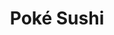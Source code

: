 ---
layout: place
title: Poké Sushi
permalink: /new-york/rochester/poke-sushi.html
stateAbbr: NY
stateName: New York
cityName: Rochester
seo:
  type: restaurant
  links: http://www.pokesushiroc.com/
place_id: ChIJgZ4rgWm11okRMp8cCu7XpZE
photos:
  - name: >-
      places/ChIJgZ4rgWm11okRMp8cCu7XpZE/photos/AeeoHcL5f2nJFcYYliRwVLQWkPIspsDxTH8WY2_VRQSonmPaKRsKaLg2pTa-ihjRuayhetn2I5bKJ6oWzgK9LL3H9xtW7FgLUxrDSre3mXlTdfgXyi0_t53YAr-SCvJ9b5-9RxsqK6yfuxIbizG3UWYg9TxyrnifGnq_giydoqC7tAPhrPz0levXRr6msefjjWBuE4mV8IHoXgkopjeJjcwj8ZS7oCDHewX5LO3KfKT4X1cQd-6iSxQ-0GwPIMQuAdpTGwelUgE7PvwsgGzWgL9pFkitjghKilCPWZho84xEZVpZjHmfg0szmXSp1L9SH0O65tK16Oq-vwUnvdEapqMVitLzrHEF0wjPBIsAeX4R7axCaYC-JzsOKeFLVFqkR09A7mWQlxgethz89o32LMqj98Q6YT4qCqIHyAT0CT0zh7sVVJqz
    widthPx: 4032
    heightPx: 3024
    authorAttributions:
      - displayName: Nathan Bantle
        uri: https://maps.google.com/maps/contrib/108911125802106582473
        photoUri: >-
          https://lh3.googleusercontent.com/a-/ALV-UjV8N59-_IsN9tTBQBSl0-t_G_kQs48xyEWFGRVqs8VPyXKZcZKe9g=s100-p-k-no-mo
    flagContentUri: >-
      https://www.google.com/local/imagery/report/?cb_client=maps_api_places.places_api&image_key=!1e10!2sCIHM0ogKEICAgIDK5_GEnAE&hl=en-US
    googleMapsUri: >-
      https://www.google.com/maps/place//data=!3m4!1e2!3m2!1sCIHM0ogKEICAgIDK5_GEnAE!2e10!4m2!3m1!1s0x89d6b569812b9e81:0x91a5d7ee0a1c9f32
  - name: >-
      places/ChIJgZ4rgWm11okRMp8cCu7XpZE/photos/AeeoHcKDcG7wblrkGDj3S9qiPRRq4RHTnAdxeTR--QMPGZ5YkTPLqBReFe1N_bR95ekZSgRohraGfO5V9bR4A1jh6TA2iOIucWf3YKzclyUYXT-sXhDRq5Ub13IG-Ni7FDZsXWnTQ33lnMI_299dlWr-mz1uMi1qPWudVgcbWmc6U4lyoeHVJ5GFleUsg240BWp6R3d3VAcOz8zvdTUCQibuYNz1EpOYvjc2Ph7wiKyM9X0wBAdV1izSt58V_ZwRCmmM2K6lZle6cODTDcT_lVilP8Cj2eJOGpEA0XqTWMmhaQsgBQ
    widthPx: 4032
    heightPx: 2269
    authorAttributions:
      - displayName: Poké Sushi
        uri: https://maps.google.com/maps/contrib/101290444976368253085
        photoUri: >-
          https://lh3.googleusercontent.com/a-/ALV-UjUgYs4lxFLe-I2HnqrgXX0go8qKqWHtOsSKgEpTitGwBHlKYDE=s100-p-k-no-mo
    flagContentUri: >-
      https://www.google.com/local/imagery/report/?cb_client=maps_api_places.places_api&image_key=!1e10!2sAF1QipP4Q8maMk8hpKQPnbu9ffCVswd_NZgxaTgFruZx&hl=en-US
    googleMapsUri: >-
      https://www.google.com/maps/place//data=!3m4!1e2!3m2!1sAF1QipP4Q8maMk8hpKQPnbu9ffCVswd_NZgxaTgFruZx!2e10!4m2!3m1!1s0x89d6b569812b9e81:0x91a5d7ee0a1c9f32
  - name: >-
      places/ChIJgZ4rgWm11okRMp8cCu7XpZE/photos/AeeoHcLQCVQCbxOxkWKzH5IXQgxn8NMsWixu2QPMcTmvmk_6xeAJjnVsATb5nanriYGTPKLCCy1ZUM--n_YU5meBrYMQyGWaSsG8HbaanX3_WHKe0Kq__sfCACSWjyh26_545BnUNURpK9XHlkazAfEwkA2ta28hHB6nTiuwVWCnzvQhR6ULujPFNR8-t9Fq9E6U56uelGpKVpRrBWdSeEPQq5zkI4oe1UPRileIRKAZE6d7NFkUHXtuhod9ULn02P-7DobHvTJx8hgqntWHZkLRsa8RL9fGmt7n5uc1amEcO5WrgGbQZRdL54IFuqfMm2R-iN7fBxv-CuMDAbVHYVWhTvprK5LfnMLAGe2kH0W_3vsmlqz6fjAQR2kLk_toWp_Syq6r-f7BsyBGN3kbbolegW2nrTmIPCRrtFlhwokewUyo19Gm
    widthPx: 3886
    heightPx: 2914
    authorAttributions:
      - displayName: Gianluca D'Elia
        uri: https://maps.google.com/maps/contrib/107598182021265887761
        photoUri: >-
          https://lh3.googleusercontent.com/a-/ALV-UjXSjI9Oz_eJnK8PUxGa9ZuaRPTkD6Ml79U0DNWkffG7HtRvigw6=s100-p-k-no-mo
    flagContentUri: >-
      https://www.google.com/local/imagery/report/?cb_client=maps_api_places.places_api&image_key=!1e10!2sCIHM0ogKEICAgICjv9yy8gE&hl=en-US
    googleMapsUri: >-
      https://www.google.com/maps/place//data=!3m4!1e2!3m2!1sCIHM0ogKEICAgICjv9yy8gE!2e10!4m2!3m1!1s0x89d6b569812b9e81:0x91a5d7ee0a1c9f32
  - name: >-
      places/ChIJgZ4rgWm11okRMp8cCu7XpZE/photos/AeeoHcIsiLxufkg3wGEFH-Csu4Ax_d6TFo0knLLDPPwmwDTjRaWRrKtr7nV5RFT1yoSx1KmclP2LdwzuyY1frgg85SJt6Zesp_h1MNWT19ivl3cIsu5iUmXjzzE2qvKvgpJ6XwXRA7kixS14gmE-XqUe-JTSqRZ6R7Fwu4gue86hSr5ZYAnWxXoXW60ABZ1ka4B6VMDXCJ1GHlTyHjDnnmOzrCTYPP_p0LOmvceUtgTu4stgo9VfIQv0nw4BdNGDTrg4Dukgmb02ON6Tst175E8L4aIJFBzHIiJfHRJerbD0SqbE1Lc1bMwJvTDhh7RIE3V7uFOmaFA9GH1vpuQIBEgREh5Ysg_KaMOuzrMDu9qnZ-90jqdv0yvJ_15Y-6Bz1MCaq2afXvqBVwgMu1wVixDsGWVUHRudazWy3bltr9HHdwfR3g
    widthPx: 1536
    heightPx: 2048
    authorAttributions:
      - displayName: Nadine Flores
        uri: https://maps.google.com/maps/contrib/112747697834267298543
        photoUri: >-
          https://lh3.googleusercontent.com/a-/ALV-UjW6EOFuE-lun9Z2-EK9Du-FaCAXAFj_9mKS9MjY7WbSVL6iImrj=s100-p-k-no-mo
    flagContentUri: >-
      https://www.google.com/local/imagery/report/?cb_client=maps_api_places.places_api&image_key=!1e10!2sCIHM0ogKEICAgIDXwdj-aA&hl=en-US
    googleMapsUri: >-
      https://www.google.com/maps/place//data=!3m4!1e2!3m2!1sCIHM0ogKEICAgIDXwdj-aA!2e10!4m2!3m1!1s0x89d6b569812b9e81:0x91a5d7ee0a1c9f32
  - name: >-
      places/ChIJgZ4rgWm11okRMp8cCu7XpZE/photos/AeeoHcL8kF1Ol1Kc4nb3Reovo-ad-O7ovhNjyvgfSEwJo2jFk2Ud4X0A9AwhacAc5UpS6rh5Usr-cRfTzsrV__ZUspm-fLzI9UVFIpXafqJSlCHkp9px0oVLb1H4w4W_jDFAzA6VCXuABsPOprBvRasMMyuUQAshThG31KdN5EKGCbhjVBp5k_Y1aXDrxShJ_I-17fjNeMFJQKeFN74VfQF2Pf6VAw2A6yGTf-GFioLid3a3-ql5J0mbbQjVynhMyvbSLyewF6GMoOpymuGqaLgSUcVNi_w3-MWQeeYGeR5dWoQrobHfjWniH6HE-_nT6pkSP50nu6SmiOXG4onBgowpQ0nDWMsRGVQj-_OWAPD38PjM85DkxQpq-0Emjl9znfxMskT8j_VVOyFxPpYAK-0FROLUTm3Hzxs0GTBfKnpLiDiC2zxU
    widthPx: 2875
    heightPx: 3833
    authorAttributions:
      - displayName: Gianluca D'Elia
        uri: https://maps.google.com/maps/contrib/107598182021265887761
        photoUri: >-
          https://lh3.googleusercontent.com/a-/ALV-UjXSjI9Oz_eJnK8PUxGa9ZuaRPTkD6Ml79U0DNWkffG7HtRvigw6=s100-p-k-no-mo
    flagContentUri: >-
      https://www.google.com/local/imagery/report/?cb_client=maps_api_places.places_api&image_key=!1e10!2sCIHM0ogKEICAgICjv9yuzgE&hl=en-US
    googleMapsUri: >-
      https://www.google.com/maps/place//data=!3m4!1e2!3m2!1sCIHM0ogKEICAgICjv9yuzgE!2e10!4m2!3m1!1s0x89d6b569812b9e81:0x91a5d7ee0a1c9f32
  - name: >-
      places/ChIJgZ4rgWm11okRMp8cCu7XpZE/photos/AeeoHcJgNU_BwtFr0ZKu2ABmIkxl5R4pmIY_bYjLJrYtY-zfzLyabdqhj9K3FW85DREoGplaVH6_3GSpg_7X8OZ4NzEkfE0D-IT1wI6tpuyRHYOdB-MuOqP0nyxVJ7L6zAiKNozcGdIr3QU9ERSBhulX3Btc8f-D7I5PpywkNoCaTle4wrRG_DAxJERCWphxceHIoM1nUTSCWmM2bdSVMojgaFyNEyR5Usdww8igGfZZgPuot-1wGbrSrqtqn80GjN7hrI2nFXS3ZqvD3InvWVEMP24BmRYp_vs7PddRX9w5rDqSKO9kIpuzgMthmTw3tDJEwMElfPpj_PoC1oUHnrPW9Sf_Cvzo1TvBkCxlLMG8TZvgUaD74xpXAeHTpGUWu6pZ8h5uGpbW1I9ACEZVbsk7iHoZP0FC2FpEhXoIkx2X35kn2Wra
    widthPx: 3472
    heightPx: 2094
    authorAttributions:
      - displayName: Vini Falciano
        uri: https://maps.google.com/maps/contrib/113267787333614730909
        photoUri: >-
          https://lh3.googleusercontent.com/a-/ALV-UjX9LP1DgI8haYSQFy1V6VdBd6uasQYzMEWo6JMKCGzWckHwuGDy2Q=s100-p-k-no-mo
    flagContentUri: >-
      https://www.google.com/local/imagery/report/?cb_client=maps_api_places.places_api&image_key=!1e10!2sCIHM0ogKEICAgICJnOqy2QE&hl=en-US
    googleMapsUri: >-
      https://www.google.com/maps/place//data=!3m4!1e2!3m2!1sCIHM0ogKEICAgICJnOqy2QE!2e10!4m2!3m1!1s0x89d6b569812b9e81:0x91a5d7ee0a1c9f32
  - name: >-
      places/ChIJgZ4rgWm11okRMp8cCu7XpZE/photos/AeeoHcKW0fC7zqOtyKsXKp8B-FddntXnmx8Ggb_waCRCuo6QGXS4a8QIPODypLTGOJ9NoqAe18714SUIlXGorY_fJ8usEnVVrvWZTFRt4bSuG3bvjz-iGCeMOp92BfIKTueXyKa2CFh-E3ZPXY4LmibKupRwWoDigaNBUunqAEuZAjQnoeEQ-fuGV57YHJhMZhfusJIzSZPFzNgNPoaykuYA1MxUDXdPjBQaWKx81ZyYHp2ZzlTeQY_q9F7IitKHRtT__1pDR-LnU-g881cvBkH06FvKDTXasVdS177NvtE6RXTKszEAjUF57EWDzxZ-dJ4slrBmwvzXi-A9b9xEr84kGlIEw_c4iV7L0F08nBkDqjQHZcAgEiQiCIqRE0YvvKzGkiXWlx8qSb8Xg6MuDK6KZUsVdFQCUr2BHP7l2VrOqtLTWg
    widthPx: 2753
    heightPx: 3671
    authorAttributions:
      - displayName: Gianluca D'Elia
        uri: https://maps.google.com/maps/contrib/107598182021265887761
        photoUri: >-
          https://lh3.googleusercontent.com/a-/ALV-UjXSjI9Oz_eJnK8PUxGa9ZuaRPTkD6Ml79U0DNWkffG7HtRvigw6=s100-p-k-no-mo
    flagContentUri: >-
      https://www.google.com/local/imagery/report/?cb_client=maps_api_places.places_api&image_key=!1e10!2sCIHM0ogKEICAgICjv9yuPg&hl=en-US
    googleMapsUri: >-
      https://www.google.com/maps/place//data=!3m4!1e2!3m2!1sCIHM0ogKEICAgICjv9yuPg!2e10!4m2!3m1!1s0x89d6b569812b9e81:0x91a5d7ee0a1c9f32
  - name: >-
      places/ChIJgZ4rgWm11okRMp8cCu7XpZE/photos/AeeoHcKUIhPreWFazC5C01iX9uAowEuWVoHYMh2zkFlP3NbycGyMPSreqp8tuomfNiOugXSgLRMs4izAIeBH9LFtMnd6NlwDgn05msisgLx_qKbmeCGEKZEBb0pXPTRDQpvik4cAUcLmsO9MWwd45xHKiJfWHc0eFi42LYvq9sXEzdHM-aAeWGJoycjAxB4pTGkuGeUaGaPQjUs5wiUohWzeTarCJtWeMnv6dO-sl0I_0jdQWoadCkegsuO4rreUHXxB08VAeCQbzSvU3wdCHUpCcG6Ry6ubLE9qu6cj0LuadFKHyNxBytkbM7jU-ij7WhdUxbh98rDMisP7O1_ebuQfeFjonU1tNNKZ-izPmaQxQPEBst1KQU0GHniEzx8Add8lQOy-tS40QBvX3yOALPGGU-gIWUNhel8JkqU9ght_wzI
    widthPx: 4032
    heightPx: 3024
    authorAttributions:
      - displayName: Sara Cinotti
        uri: https://maps.google.com/maps/contrib/100373924976139508705
        photoUri: >-
          https://lh3.googleusercontent.com/a-/ALV-UjUUArm6vjoaJMRWlLOm1aBaSBELWLiuJ9bMaAu67kYaS58EFJ6U=s100-p-k-no-mo
    flagContentUri: >-
      https://www.google.com/local/imagery/report/?cb_client=maps_api_places.places_api&image_key=!1e10!2sCIHM0ogKEICAgIDRt5jlZg&hl=en-US
    googleMapsUri: >-
      https://www.google.com/maps/place//data=!3m4!1e2!3m2!1sCIHM0ogKEICAgIDRt5jlZg!2e10!4m2!3m1!1s0x89d6b569812b9e81:0x91a5d7ee0a1c9f32
  - name: >-
      places/ChIJgZ4rgWm11okRMp8cCu7XpZE/photos/AeeoHcLODx-56p0J1nhuVpiubY8KzjGeKuFd9CH-OHQlWfYzHL01PkIhQzPdaO4gGj-2FPMCQ1Cwr30ySvuBoYI8k6HPIQHWuQA5DzNcAkBRsXuZs4131eayQjzdvsCvrltsz_inAby4TJHhj2qEIR7jYNA2WZmMcm1QzUfdSXNyoaBwaQzWGFZm4fou_a-IHYpFSlGvXJTXfzzKNbSKXHZF9bAjE6yqcfI20IFlX9K4Fh5IlLZaQy7bgfdxMxF05hVWgiHgoXCI_Ty6FVDKt8wutjF2m7rf5QeV8GBYzArJYVxWNT5NYXGaOA07-O9p2jnyEZxVwOUzxdwuMBpP-MHjKzX41KlxmsVIAEFr8toQqL3QLhR3MkP9yqG3XeUQDMWm0LmNOZvGIlJT9b958kQkxBvrpUpxPclMmKBRtJy1uHMBZg
    widthPx: 3024
    heightPx: 4032
    authorAttributions:
      - displayName: Chris Fuqua
        uri: https://maps.google.com/maps/contrib/116868149773785048695
        photoUri: >-
          https://lh3.googleusercontent.com/a-/ALV-UjVt1jk9lzQvwGV0s1_OWGFJ0jain1RANCsAKyagMCjoKKAKvMM=s100-p-k-no-mo
    flagContentUri: >-
      https://www.google.com/local/imagery/report/?cb_client=maps_api_places.places_api&image_key=!1e10!2sCIHM0ogKEICAgICarMzeOg&hl=en-US
    googleMapsUri: >-
      https://www.google.com/maps/place//data=!3m4!1e2!3m2!1sCIHM0ogKEICAgICarMzeOg!2e10!4m2!3m1!1s0x89d6b569812b9e81:0x91a5d7ee0a1c9f32
  - name: >-
      places/ChIJgZ4rgWm11okRMp8cCu7XpZE/photos/AeeoHcKnUL95lJmvStgyxbLgOtoNs66u0lWFkusmKKQdAuOWC4nMTy3V5tlZjo16dY9zqBAmcY0rScKa1cIfqUjNErowiAleloD1GQWo9mwYHF9oOw091redEuDLOKMnB7Gr_cOlz0TrbopPzK3KzWXcR2eDQV-XOH8xceonWA8JLKO3XhRxiNtC0ElnCPE6Mp9ZTZc6mTCxpxqp5CkrSBDZeOBzDFAoYEWnz2MpAFlqPAcflwTvJ5sxVp1kEbBNu035U_z4iHe1bMMN1jtO9sFSIeU_Bt0xv2vJr6KXJ1JMLF4S-bMYjjBfSuS-p7vlJ9fHIKN7wp9avrrsdQtgqH1gCQUy-mR9w9yomRNx6GhZrps2LleHuHyBUEF1wVJTeDCbcEt63pMq4jbSa5ZYmM7wLHHtvAbexNU69snCimqKo-mqmw
    widthPx: 4032
    heightPx: 3024
    authorAttributions:
      - displayName: Corey
        uri: https://maps.google.com/maps/contrib/116013525197609596065
        photoUri: >-
          https://lh3.googleusercontent.com/a-/ALV-UjWmkAsvnyHPLC3bsfC6E_J4joVkh5HPoQ88x_7xKl_vtoTKoG32=s100-p-k-no-mo
    flagContentUri: >-
      https://www.google.com/local/imagery/report/?cb_client=maps_api_places.places_api&image_key=!1e10!2sCIHM0ogKEICAgID20_28KQ&hl=en-US
    googleMapsUri: >-
      https://www.google.com/maps/place//data=!3m4!1e2!3m2!1sCIHM0ogKEICAgID20_28KQ!2e10!4m2!3m1!1s0x89d6b569812b9e81:0x91a5d7ee0a1c9f32
address: 682 South Ave, Rochester, NY 14620, USA
street: 682 South Ave
city: Rochester
state: NY
zip: '14620'
country: USA
neighborhood: South Wedge
latitude: '43.142238'
longitude: '-77.604179'
accessibility_options:
  wheelchairAccessibleRestroom: true
business_status: OPERATIONAL
name: Poké Sushi
google_maps_links:
  directionsUri: >-
    https://www.google.com/maps/dir//''/data=!4m7!4m6!1m1!4e2!1m2!1m1!1s0x89d6b569812b9e81:0x91a5d7ee0a1c9f32!3e0
  placeUri: https://maps.google.com/?cid=10495031924028645170
  writeAReviewUri: >-
    https://www.google.com/maps/place//data=!4m3!3m2!1s0x89d6b569812b9e81:0x91a5d7ee0a1c9f32!12e1
  reviewsUri: >-
    https://www.google.com/maps/place//data=!4m4!3m3!1s0x89d6b569812b9e81:0x91a5d7ee0a1c9f32!9m1!1b1
  photosUri: >-
    https://www.google.com/maps/place//data=!4m3!3m2!1s0x89d6b569812b9e81:0x91a5d7ee0a1c9f32!10e5
primary_type: Sushi Restaurant
opening_hours:
  regular: null
  current: null
secondary_opening_hours:
  regular:
    weekdayDescriptions: null
    type: null
  current:
    weekdayDescriptions: null
    type: null
phone: (585) 270-8890
price_level: null
price_range: null
rating: '4.5'
rating_count: 0
website: http://www.pokesushiroc.com/
description: >-
  Experience Poké Sushi in Rochester, NY$$$Nestled in the heart of Rochester,
  NY, Poké Sushi stands out as a welcoming spot for sushi enthusiasts seeking a
  blend of fresh flavors and relaxed vibes. This cozy eatery specializes in
  artfully prepared sushi rolls and offers an array of cocktails to complement
  your meal, making it a go-to choice for those exploring Japanese-inspired
  dining options nearby. With thoughtful touches like vegan and vegetarian
  selections, it caters to a variety of preferences while maintaining a
  comfortable atmosphere that enhances every visit. Whether you're in the mood
  for inventive dishes or classic favorites, the focus on quality ingredients
  ensures a satisfying experience that keeps diners coming back.
generative_summary: >-
  Experience Poké Sushi in Rochester, NY$$$Nestled in the heart of Rochester,
  NY, Poké Sushi stands out as a welcoming spot for sushi enthusiasts seeking a
  blend of fresh flavors and relaxed vibes. This cozy eatery specializes in
  artfully prepared sushi rolls and offers an array of cocktails to complement
  your meal, making it a go-to choice for those exploring Japanese-inspired
  dining options nearby. With thoughtful touches like vegan and vegetarian
  selections, it caters to a variety of preferences while maintaining a
  comfortable atmosphere that enhances every visit. Whether you're in the mood
  for inventive dishes or classic favorites, the focus on quality ingredients
  ensures a satisfying experience that keeps diners coming back.
generative_disclosure: Summarized by AI using the Grok-3-Mini model.
reviews:
  - name: >-
      places/ChIJgZ4rgWm11okRMp8cCu7XpZE/reviews/ChZDSUhNMG9nS0VJQ0FnSURmdnNLbGFnEAE
    relativePublishTimeDescription: 3 months ago
    rating: 5
    text:
      text: >-
        BEST BURGER IN TOWN. Amazing service and food.  The atmosphere is
        perfect. Lighting, ambiance, everything.

        The Kobe burger :: cooked perfect med rare every time. Many places can’t
        cook it perfect. Poke sushi can.

        One of my Top Favorite Burgers in town

        And they consistently cook a perfect temp.

        The outstanding service :: big thanks to poke sushi
      languageCode: en
    originalText:
      text: >-
        BEST BURGER IN TOWN. Amazing service and food.  The atmosphere is
        perfect. Lighting, ambiance, everything.

        The Kobe burger :: cooked perfect med rare every time. Many places can’t
        cook it perfect. Poke sushi can.

        One of my Top Favorite Burgers in town

        And they consistently cook a perfect temp.

        The outstanding service :: big thanks to poke sushi
      languageCode: en
    authorAttribution:
      displayName: Nicola Tesla
      uri: https://www.google.com/maps/contrib/106147572272639808653/reviews
      photoUri: >-
        https://lh3.googleusercontent.com/a-/ALV-UjUpD3TzuSE8kLS_xIqCUrEx6oa34F0zpyh3hwku3Zr2BQmDqynf=s128-c0x00000000-cc-rp-mo
    publishTime: '2025-01-07T00:03:30.454284Z'
    flagContentUri: >-
      https://www.google.com/local/review/rap/report?postId=ChZDSUhNMG9nS0VJQ0FnSURmdnNLbGFnEAE&d=17924085&t=1
    googleMapsUri: >-
      https://www.google.com/maps/reviews/data=!4m6!14m5!1m4!2m3!1sChZDSUhNMG9nS0VJQ0FnSURmdnNLbGFnEAE!2m1!1s0x89d6b569812b9e81:0x91a5d7ee0a1c9f32
  - name: >-
      places/ChIJgZ4rgWm11okRMp8cCu7XpZE/reviews/ChdDSUhNMG9nS0VJQ0FnSURYd2RqLXlBRRAB
    relativePublishTimeDescription: 5 months ago
    rating: 4
    text:
      text: >-
        A friend and I went for lunch based off of someone's recommendations.
        The food was good and the music was entertaining. My only complaint was
        that we ordered the chef special combo for 2 and I didn't like how so
        much of it was imitation crab meat and the sashimi were small. If the
        sashimi was larger I wouldn't care too much about there being so much
        imitation but we had 2 imitation sashimi, a crab stick nigiri, and one
        of the chef special rolls was just more crab stick with cucumber... I
        would definitely go again but stick to the chef choice rolls on the menu
        or their lunch special combo.
      languageCode: en
    originalText:
      text: >-
        A friend and I went for lunch based off of someone's recommendations.
        The food was good and the music was entertaining. My only complaint was
        that we ordered the chef special combo for 2 and I didn't like how so
        much of it was imitation crab meat and the sashimi were small. If the
        sashimi was larger I wouldn't care too much about there being so much
        imitation but we had 2 imitation sashimi, a crab stick nigiri, and one
        of the chef special rolls was just more crab stick with cucumber... I
        would definitely go again but stick to the chef choice rolls on the menu
        or their lunch special combo.
      languageCode: en
    authorAttribution:
      displayName: Nadine Flores
      uri: https://www.google.com/maps/contrib/112747697834267298543/reviews
      photoUri: >-
        https://lh3.googleusercontent.com/a-/ALV-UjW6EOFuE-lun9Z2-EK9Du-FaCAXAFj_9mKS9MjY7WbSVL6iImrj=s128-c0x00000000-cc-rp-mo-ba5
    publishTime: '2024-10-28T02:00:07.204857Z'
    flagContentUri: >-
      https://www.google.com/local/review/rap/report?postId=ChdDSUhNMG9nS0VJQ0FnSURYd2RqLXlBRRAB&d=17924085&t=1
    googleMapsUri: >-
      https://www.google.com/maps/reviews/data=!4m6!14m5!1m4!2m3!1sChdDSUhNMG9nS0VJQ0FnSURYd2RqLXlBRRAB!2m1!1s0x89d6b569812b9e81:0x91a5d7ee0a1c9f32
  - name: >-
      places/ChIJgZ4rgWm11okRMp8cCu7XpZE/reviews/ChdDSUhNMG9nS0VJQ0FnSUNaa3JtMy1BRRAB
    relativePublishTimeDescription: a year ago
    rating: 4
    text:
      text: >-
        Ordered some of their vegan sushi for delivery, and it was just okay. We
        tried a handful of rolls from the vegan menu & a lot of them honestly
        tasted the same. I feel like there is a lot of room to be creative with
        flavors and ingredients here, and they kinda missed the mark. That being
        said - the sushi overall was good quality and enjoyable. Just wish the
        rolls were a bit more distinct & flavorful.


        The real winner of the meal was the vegetable gyoza. Now these were very
        good! Filling was delicious and well seasoned, and they were covered in
        chili crisp oil which was an amazing choice. I would absolutely get
        these again if I came back here.


        Overall it was an okay experience - but for the price and quality, I
        might have to keep shopping around for better sushi options.
      languageCode: en
    originalText:
      text: >-
        Ordered some of their vegan sushi for delivery, and it was just okay. We
        tried a handful of rolls from the vegan menu & a lot of them honestly
        tasted the same. I feel like there is a lot of room to be creative with
        flavors and ingredients here, and they kinda missed the mark. That being
        said - the sushi overall was good quality and enjoyable. Just wish the
        rolls were a bit more distinct & flavorful.


        The real winner of the meal was the vegetable gyoza. Now these were very
        good! Filling was delicious and well seasoned, and they were covered in
        chili crisp oil which was an amazing choice. I would absolutely get
        these again if I came back here.


        Overall it was an okay experience - but for the price and quality, I
        might have to keep shopping around for better sushi options.
      languageCode: en
    authorAttribution:
      displayName: Matt
      uri: https://www.google.com/maps/contrib/100283926893617805419/reviews
      photoUri: >-
        https://lh3.googleusercontent.com/a-/ALV-UjWgt9yO1Fh6L8tNpBMdnt-oGFNdxt75zE_7w0rQBxrKqA0pceK5=s128-c0x00000000-cc-rp-mo-ba5
    publishTime: '2023-09-07T11:59:37.001220Z'
    flagContentUri: >-
      https://www.google.com/local/review/rap/report?postId=ChdDSUhNMG9nS0VJQ0FnSUNaa3JtMy1BRRAB&d=17924085&t=1
    googleMapsUri: >-
      https://www.google.com/maps/reviews/data=!4m6!14m5!1m4!2m3!1sChdDSUhNMG9nS0VJQ0FnSUNaa3JtMy1BRRAB!2m1!1s0x89d6b569812b9e81:0x91a5d7ee0a1c9f32
  - name: >-
      places/ChIJgZ4rgWm11okRMp8cCu7XpZE/reviews/ChdDSUhNMG9nS0VJQ0FnTURnbnJfVF9BRRAB
    relativePublishTimeDescription: a month ago
    rating: 5
    text:
      text: >-
        Totally delicious. Great service and atmosphere. We had onagiri, a
        special roll, and two regular rolls. All the fish was excellent quality
        and the flavors were amazing (the sauces! so good!). We will happily be
        back again and again.
      languageCode: en
    originalText:
      text: >-
        Totally delicious. Great service and atmosphere. We had onagiri, a
        special roll, and two regular rolls. All the fish was excellent quality
        and the flavors were amazing (the sauces! so good!). We will happily be
        back again and again.
      languageCode: en
    authorAttribution:
      displayName: Amanda O
      uri: https://www.google.com/maps/contrib/113411361340891354369/reviews
      photoUri: >-
        https://lh3.googleusercontent.com/a/ACg8ocIYuUsGL3cdawlBrEpmP2UwuYTN60RLJVdw6Kk2hUutLrDasA=s128-c0x00000000-cc-rp-mo-ba3
    publishTime: '2025-02-24T23:17:13.595664Z'
    flagContentUri: >-
      https://www.google.com/local/review/rap/report?postId=ChdDSUhNMG9nS0VJQ0FnTURnbnJfVF9BRRAB&d=17924085&t=1
    googleMapsUri: >-
      https://www.google.com/maps/reviews/data=!4m6!14m5!1m4!2m3!1sChdDSUhNMG9nS0VJQ0FnTURnbnJfVF9BRRAB!2m1!1s0x89d6b569812b9e81:0x91a5d7ee0a1c9f32
  - name: >-
      places/ChIJgZ4rgWm11okRMp8cCu7XpZE/reviews/ChZDSUhNMG9nS0VJQ0FnSUR6dEtLbktREAE
    relativePublishTimeDescription: 10 months ago
    rating: 2
    text:
      text: >-
        Compared to other excellent sushi restaurants like Shema, all of the
        food here just feels… uninspired. It’s clear the bar is the priority and
        money-maker. Flavors were supremely basic, ingredients weren’t very
        fresh (especially salad lettuce, ew), and the ratio of fish to other
        ingredients in the rolls was kind of hilariously bad. Miso soup was mid
        at least.
      languageCode: en
    originalText:
      text: >-
        Compared to other excellent sushi restaurants like Shema, all of the
        food here just feels… uninspired. It’s clear the bar is the priority and
        money-maker. Flavors were supremely basic, ingredients weren’t very
        fresh (especially salad lettuce, ew), and the ratio of fish to other
        ingredients in the rolls was kind of hilariously bad. Miso soup was mid
        at least.
      languageCode: en
    authorAttribution:
      displayName: Joseph Shearer
      uri: https://www.google.com/maps/contrib/103371727211110518535/reviews
      photoUri: >-
        https://lh3.googleusercontent.com/a-/ALV-UjXCvwQ_qB8U1T07SyKIoR-ZJ4yFlyDELQNWRkQaOLeWDURRMhUPSQ=s128-c0x00000000-cc-rp-mo-ba3
    publishTime: '2024-06-07T23:45:34.267233Z'
    flagContentUri: >-
      https://www.google.com/local/review/rap/report?postId=ChZDSUhNMG9nS0VJQ0FnSUR6dEtLbktREAE&d=17924085&t=1
    googleMapsUri: >-
      https://www.google.com/maps/reviews/data=!4m6!14m5!1m4!2m3!1sChZDSUhNMG9nS0VJQ0FnSUR6dEtLbktREAE!2m1!1s0x89d6b569812b9e81:0x91a5d7ee0a1c9f32
review_summary: >-
  Insights from Recent Feedback$$$Diners often rave about the fresh sushi and
  welcoming atmosphere at this spot, highlighting the flavorful rolls and
  attentive service that make meals enjoyable and memorable. While some
  appreciate the variety of options like vegan dishes and tasty appetizers that
  add excitement to the menu, others note that certain items could use a bit
  more creativity in flavors for a fuller experience. Overall, the consensus
  leans positive, with many praising the consistent quality and inviting setting
  that encourage repeat visits for lunch or dinner. If you're searching for
  reliable sushi places in the area, this location delivers solid value and a
  pleasant vibe that makes it worth trying out.
review_disclosure: Summarized by AI using the Grok-3-Mini model.
parking_options:
  freeStreetParking: true
  valetParking: false
payment_options:
  acceptsCreditCards: true
  acceptsDebitCards: true
  acceptsCashOnly: false
  acceptsNfc: true
allow_dogs: null
curbside_pickup: null
delivery: true
dine_in: true
good_for_children: true
good_for_groups: null
good_for_sports: false
live_music: false
menu_for_children: false
outdoor_seating: false
reservable: true
restroom: true
serves_beer: true
serves_breakfast: false
serves_brunch: false
serves_cocktails: true
serves_coffee: null
serves_dinner: true
serves_dessert: true
serves_lunch: true
serves_vegetarian_food: true
serves_wine: true
takeout: true
update_category: pro
places_description: null

---